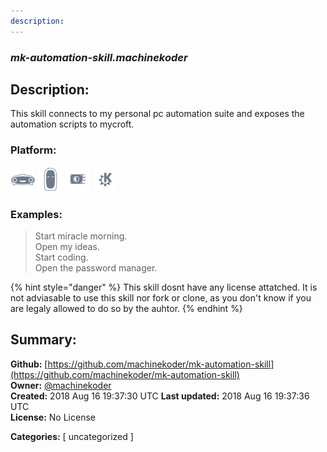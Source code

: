 ```yaml
---
description: 
---
```


### _mk-automation-skill.machinekoder_  
## Description:  
This skill connects to my personal pc automation suite and exposes the automation scripts to mycroft.  
  
  
### Platform:  
 ![Mark I](../.gitbook/assets/mark-1-icon.png)  ![Mark II](../.gitbook/assets/mark-2-icon.png)  ![Picroft](../.gitbook/assets/picroft-icon.png)  ![plasmoid](../.gitbook/assets/kde.png)   
### Examples:  
> Start miracle morning.  
> Open my ideas.  
> Start coding.  
> Open the password manager.  
  
{% hint style="danger" %}
This skill dosnt have any license attatched. It is not adviasable to use this skill nor fork or clone, as you don't know if you are legaly allowed to do so by the auhtor.
{% endhint %}
  
## Summary:  
**Github:** [https://github.com/machinekoder/mk-automation-skill](https://github.com/machinekoder/mk-automation-skill)  
**Owner:** [@machinekoder](https://github.com/machinekoder)  
**Created:** 2018 Aug 16 19:37:30 UTC  **Last updated:** 2018 Aug 16 19:37:36 UTC  
**License:** No License  
  
**Categories:** [ uncategorized ]   

